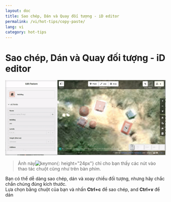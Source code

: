```yaml
---
layout: doc
title: Sao chép, Dán và Quay đối tượng - iD editor
permalink: /vi/hot-tips/copy-paste/
lang: vi
category: hot-tips
---
```


Sao chép, Dán và Quay đối tượng - iD editor
============

![copy-paste][]

> Ảnh này![keymon]{: height="24px"} chỉ cho bạn thấy các nút vào thao tác chuột cũng như trên bàn phím.  

Bạn có thể dễ dàng sao chép, dán và xoay chiều đối tượng, nhưng hãy chắc chắn chúng đúng kích thước.  
Lựa chọn bằng chuột của bạn và nhấn **Ctrl+c** để sao chép, and **Ctrl+v** để dán  

[copy-paste]:/images/hot-tips/copy-paste.gif
[keymon]:/images/hot-tips/keymon.png